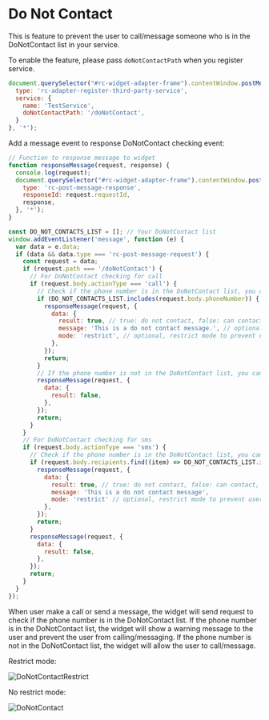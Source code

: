# Do Not Contact

This is feature to prevent the user to call/message someone who is in the DoNotContact list in your service.

To enable the feature, please pass `doNotContactPath` when you register service.

```js
document.querySelector("#rc-widget-adapter-frame").contentWindow.postMessage({
  type: 'rc-adapter-register-third-party-service',
  service: {
    name: 'TestService',
    doNotContactPath: '/doNotContact',
  }
}, '*');
```

Add a message event to response DoNotContact checking event:

```js
// Function to response message to widget
function responseMessage(request, response) {
  console.log(request);
  document.querySelector("#rc-widget-adapter-frame").contentWindow.postMessage({
    type: 'rc-post-message-response',
    responseId: request.requestId,
    response,
  }, '*');
}

const DO_NOT_CONTACTS_LIST = []; // Your DoNotContact list
window.addEventListener('message', function (e) {
  var data = e.data;
  if (data && data.type === 'rc-post-message-request') {
    const request = data;
    if (request.path === '/doNotContact') {
      // For DoNotContact checking for call
      if (request.body.actionType === 'call') {
        // Check if the phone number is in the DoNotContact list, you can check with your own API/logic
        if (DO_NOT_CONTACTS_LIST.includes(request.body.phoneNumber)) {
          responseMessage(request, {
            data: {
              result: true, // true: do not contact, false: can contact,
              message: 'This is a do not contact message.', // optional, message to show in widget
              mode: 'restrict', // optional, restrict mode to prevent user from calling. Or allow user to force call after warning.
            },
          });
          return;
        }
        // If the phone number is not in the DoNotContact list, you can allow the user to call
        responseMessage(request, {
          data: {
            result: false,
          },
        });
        return;
      }
    }
    // For DoNotContact checking for sms
    if (request.body.actionType === 'sms') {
      // Check if the phone number is in the DoNotContact list, you can check with your own API/logic
      if (request.body.recipients.find((item) => DO_NOT_CONTACTS_LIST.includes(item.phoneNumber))) {
        responseMessage(request, {
          data: {
            result: true, // true: do not contact, false: can contact,
            message: 'This is a do not contact message',
            mode: 'restrict' // optional, restrict mode to prevent user from messaging. Or allow user to force sending after warning.
          },
        });
        return;
      }
      responseMessage(request, {
        data: {
          result: false,
        },
      });
      return;
    }
  }
});
```

When user make a call or send a message, the widget will send request to check if the phone number is in the DoNotContact list. If the phone number is in the DoNotContact list, the widget will show a warning message to the user and prevent the user from calling/messaging. If the phone number is not in the DoNotContact list, the widget will allow the user to call/message.

Restrict mode:

![DoNotContactRestrict](https://github.com/user-attachments/assets/6942acb3-d304-437b-9184-14c178a09889)

No restrict mode:

![DoNotContact](https://github.com/user-attachments/assets/9ccebd5d-5f95-4931-8680-a635e4774cf7)
